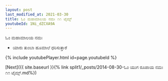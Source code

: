```yaml
---
layout: post
last_modified_at: 2021-03-30
title: ಓಂ ಮಹಾಮಾಲಯ ನಮಃ ೧೧ ಟೈಮ್ಸ್
youtubeId: 1Ni_dZCXA9A
---
```

 
 
 ಓಂ ಮಹಾಮಾಲಯ ನಮಃ  
 
 -  ಯಾರು ತುಂಬಾ ಹೂಮಾಲೆ ಧರಿಸುತ್ತಾರೆ 
 
  
 
  
 
 
 
 
 
 


{% include youtubePlayer.html id=page.youtubeId %}
 
[Next]({{ site.baseurl }}{% link  split1/_posts/2014-08-30-ಓಂ ಯುಗ ರೂಪಾಯ ನಮಃ ೧೧ ಟೈಮ್ಸ್.md%})
 
